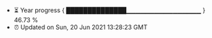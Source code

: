 - ⏳ Year progress { ██████████████▁▁▁▁▁▁▁▁▁▁▁▁▁▁▁▁ } 46.73 %
- ⏰ Updated on Sun, 20 Jun 2021 13:28:23 GMT

